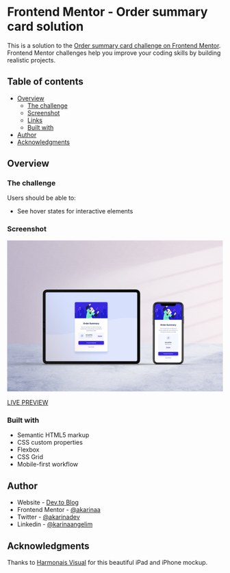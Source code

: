 # Frontend Mentor - Order summary card solution

This is a solution to the [Order summary card challenge on Frontend Mentor](https://www.frontendmentor.io/challenges/order-summary-component-QlPmajDUj). Frontend Mentor challenges help you improve your coding skills by building realistic projects.

## Table of contents

- [Overview](#overview)
  - [The challenge](#the-challenge)
  - [Screenshot](#screenshot)
  - [Links](#links)
  - [Built with](#built-with)
- [Author](#author)
- [Acknowledgments](#acknowledgments)

## Overview

### The challenge

Users should be able to:

- See hover states for interactive elements

### Screenshot

![](./double-view.png)

[LIVE PREVIEW](https://fm-order-summary-chi.vercel.app)

### Built with

- Semantic HTML5 markup
- CSS custom properties
- Flexbox
- CSS Grid
- Mobile-first workflow

## Author

- Website - [Dev.to Blog](https://dev.to/akarinaa)
- Frontend Mentor - [@akarinaa](https://www.frontendmentor.io/profile/akarinaa)
- Twitter - [@akarinadev](https://twitter.com/akarinadev)
- Linkedin - [@karinaangelim](https://www.linkedin.com/in/karinaangelim/)

## Acknowledgments

Thanks to [Harmonais Visual](https://www.behance.net/gallery/86337855/Digital-Mockup-Freebie) for this beautiful iPad and iPhone mockup.
